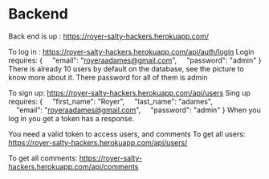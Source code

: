 # Backend

Back end is up : https://royer-salty-hackers.herokuapp.com/

To log in : https://royer-salty-hackers.herokuapp.com/api/auth/login
Login requires: 
{
    "email": "royeraadames@gmail.com",
    "password": "admin"
}
There is already 10 users by default on the database, see the picture to know more about it. There password for all of them is admin

To sign up: https://royer-salty-hackers.herokuapp.com/api/users
Sing up requires:
{
    "first_name": "Royer",
    "last_name": "adames",
    "email": "royeraadames@gmail.com",
    "password": "admin"
}
When you log in you get a token has a response.

You need a valid token to access users, and comments
To get all users: https://royer-salty-hackers.herokuapp.com/api/users/

To get all comments: https://royer-salty-hackers.herokuapp.com/api/comments
